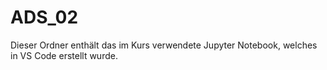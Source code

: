 # ADS_02
Dieser Ordner enthält das im Kurs verwendete Jupyter Notebook, welches in VS Code erstellt wurde.

